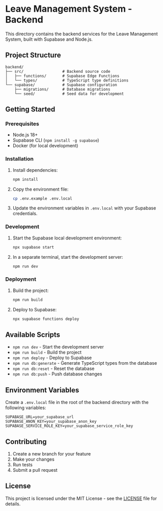 # Leave Management System - Backend

This directory contains the backend services for the Leave Management System, built with Supabase and Node.js.

## Project Structure

```
backend/
├── src/                 # Backend source code
│   ├── functions/       # Supabase Edge Functions
│   └── types/           # TypeScript type definitions
└── supabase/            # Supabase configuration
    ├── migrations/      # Database migrations
    └── seed/            # Seed data for development
```

## Getting Started

### Prerequisites

- Node.js 18+
- Supabase CLI (`npm install -g supabase`)
- Docker (for local development)

### Installation

1. Install dependencies:
   ```bash
   npm install
   ```

2. Copy the environment file:
   ```bash
   cp .env.example .env.local
   ```

3. Update the environment variables in `.env.local` with your Supabase credentials.

### Development

1. Start the Supabase local development environment:
   ```bash
   npx supabase start
   ```

2. In a separate terminal, start the development server:
   ```bash
   npm run dev
   ```

### Deployment

1. Build the project:
   ```bash
   npm run build
   ```

2. Deploy to Supabase:
   ```bash
   npx supabase functions deploy
   ```

## Available Scripts

- `npm run dev` - Start the development server
- `npm run build` - Build the project
- `npm run deploy` - Deploy to Supabase
- `npm run db:generate` - Generate TypeScript types from the database
- `npm run db:reset` - Reset the database
- `npm run db:push` - Push database changes

## Environment Variables

Create a `.env.local` file in the root of the backend directory with the following variables:

```
SUPABASE_URL=your_supabase_url
SUPABASE_ANON_KEY=your_supabase_anon_key
SUPABASE_SERVICE_ROLE_KEY=your_supabase_service_role_key
```

## Contributing

1. Create a new branch for your feature
2. Make your changes
3. Run tests
4. Submit a pull request

## License

This project is licensed under the MIT License - see the [LICENSE](../LICENSE) file for details.
